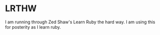 LRTHW
=====

I am running through Zed Shaw's Learn Ruby the hard way. I am using this for posterity as I learn ruby.
